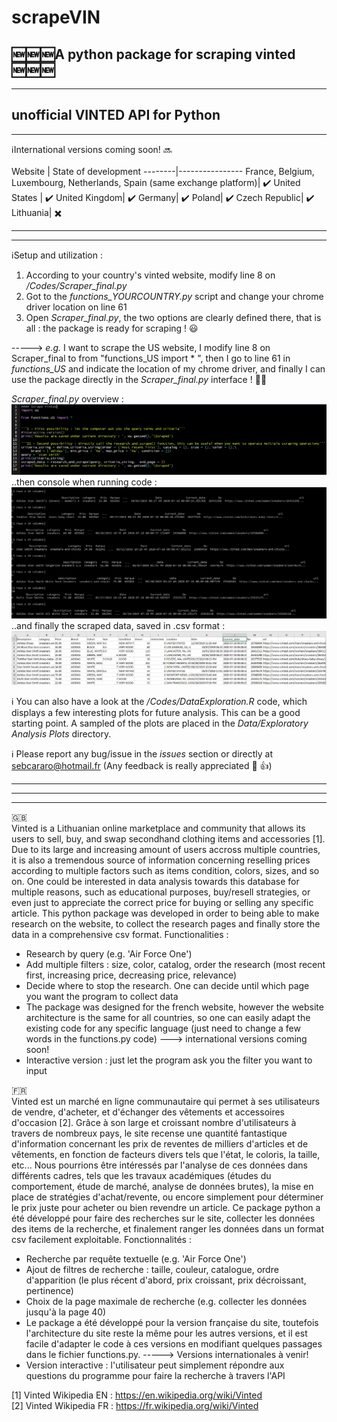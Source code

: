 # scrapeVIN <br />
:new::new::new:A python package for scraping vinted :new::new::new:<br />
--------------------------------------------------------------------------------------------------------------------------------------------------------------------------------
--------------------------------------------------------------------------------------------------------------------------------------------------------------------------------
unofficial VINTED API for Python 
--------------------------------------------------------------------------------------------------------------------------------------------------------------------------------
--------------------------------------------------------------------------------------------------------------------------------------------------------------------------------

:information_source:International versions coming soon! :soon: <br /><br />
Website | State of development
--------|----------------
France, Belgium, Luxembourg, Netherlands, Spain (same exchange platform)| :heavy_check_mark:
United States | :heavy_check_mark:
United Kingdom| :heavy_check_mark:
Germany| :heavy_check_mark:
Poland| :heavy_check_mark:
Czech Republic| :heavy_check_mark:
Lithuania| :heavy_multiplication_x:


--------------------------------------------------------------------------------------------------------------------------------------------------------------------------------
--------------------------------------------------------------------------------------------------------------------------------------------------------------------------------
:information_source:Setup and utilization : <br/>
1. According to your country's vinted website, modify line 8 on */Codes/Scraper_final.py*
1. Got to the *functions_YOURCOUNTRY.py* script and change your chrome driver location on line 61
2. Open *Scraper_final.py*, the two options are clearly defined there, that is all : the package is ready for scraping ! :smiley:

-----> *e.g.* I want to scrape the US website, I modify line 8 on Scraper_final to from "functions_US import * ", then I go to line 61 in *functions_US* and indicate the location of my chrome driver, and finally I can use the package directly in the *Scraper_final.py* interface ! :100::100: 

*Scraper_final.py* overview : <br/>
![Scraper_final code](img/ScreenshotCode.PNG)
..then console when running code : <br/>
![Scraper_final code running](img/Screenshot.PNG)
..and finally the scraped data, saved in .csv format : <br/>
![Table Overview](img/ScreenshotTable.PNG) <br/>


:information_source: You can also have a look at the */Codes/DataExploration.R* code, which displays a few interesting plots for future analysis. This can be a good starting point. A sampled of the plots are placed in the *Data/Exploratory Analysis Plots* directory. <br/>

:information_source: Please report any bug/issue in the *issues* section or directly at sebcararo@hotmail.fr (Any feedback is really appreciated :speech_balloon: :+1:)

--------------------------------------------------------------------------------------------------------------------------------------------------------------------------------
--------------------------------------------------------------------------------------------------------------------------------------------------------------------------------
--------------------------------------------------------------------------------------------------------------------------------------------------------------------------------

:uk: <br />
Vinted is a Lithuanian online marketplace and community that allows its users to sell, buy, and swap secondhand clothing items and accessories [1]. Due to its large and increasing amount of users accross multiple countries, it is also a tremendous source of information concerning reselling prices according to multiple factors such as items condition, colors, sizes, and so on. One could be interested in data analysis towards this database for multiple reasons, such as educational purposes, buy/resell strategies, or even just to appreciate the correct price for buying or selling any specific article. This python package was developed in order to being able to make research on the website, to collect the research pages and finally store the data in a comprehensive csv format. 
Functionalities : 
- Research by query (e.g. 'Air Force One')
- Add multiple filters : size, color, catalog, order the research (most recent first, increasing price, decreasing price, relevance)
- Decide where to stop the research. One can decide until which page you want the program to collect data 
- The package was designed for the french website, however the website architecture is the same for all countries, so one can easily adapt the existing code for any specific language (just need to change a few words in the functions.py code) ---> international versions coming soon!
- Interactive version : just let the program ask you the filter you want to input <br />

:fr: <br />
Vinted est un marché en ligne communautaire qui permet à ses utilisateurs de vendre, d'acheter, et d'échanger des vêtements et accessoires d'occasion [2]. Grâce à son large et croissant nombre d'utilisateurs à travers de nombreux pays, le site recense une quantité fantastique d'information concernant les prix de reventes de milliers d'articles et de vêtements, en fonction de facteurs divers tels que l'état, le coloris, la taille, etc... Nous pourrions être intéressés par l'analyse de ces données dans différents cadres, tels que les travaux académiques (études du comportement, étude de marché, analyse de données brutes), la mise en place de stratégies d'achat/revente, ou encore simplement pour déterminer le prix juste pour acheter ou bien revendre un article. Ce package python a été développé pour faire des recherches sur le site, collecter les données des items de la recherche, et finalement ranger les données dans un format csv facilement exploitable. 
Fonctionnalités : 
- Recherche par requête textuelle (e.g. 'Air Force One')
- Ajout de filtres de recherche : taille, couleur, catalogue, ordre d'apparition (le plus récent d'abord, prix croissant, prix décroissant, pertinence) 
- Choix de la page maximale de recherche (e.g. collecter les données jusqu'à la page 40) 
- Le package a été développé pour la version française du site, toutefois l'architecture du site reste la même pour les autres versions, et il est facile d'adapter le code à ces versions en modifiant quelques passages dans le fichier functions.py. -----> Versions internationales à venir!
- Version interactive : l'utilisateur peut simplement répondre aux questions du programme pour faire la recherche à travers l'API

[1] Vinted Wikipedia EN : https://en.wikipedia.org/wiki/Vinted <br />
[2] Vinted Wikipedia FR : https://fr.wikipedia.org/wiki/Vinted
